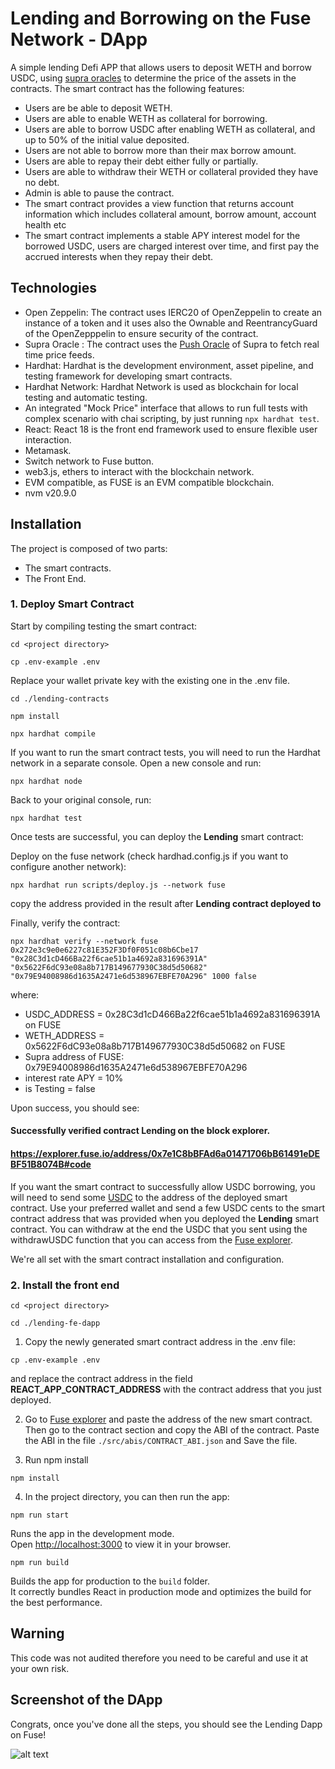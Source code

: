 # Lending and Borrowing on the Fuse Network - DApp

A simple lending Defi APP that allows users to deposit WETH and borrow USDC, using [supra oracles](https://supra.com/data/networks/fuse?version=1&nid=112&networkType=mainnet) to determine the price of the assets in the contracts. The smart contract has the following features:

- Users are be able to deposit WETH.
- Users are able to enable WETH as collateral for borrowing.
- Users are able to borrow USDC after enabling WETH as collateral, and up to 50% of the initial value deposited.
- Users are not able to borrow more than their max borrow amount.
- Users are able to repay their debt either fully or partially.
- Users are able to withdraw their WETH or collateral provided they have no debt.
- Admin is able to pause the contract.
- The smart contract provides a view function that returns account information which includes collateral amount, borrow amount, account health etc
- The smart contract implements a stable APY interest model for the borrowed USDC, users are charged interest over time, and first pay the accrued interests when they repay their debt.

## Technologies

- Open Zeppelin: The contract uses IERC20 of OpenZeppelin to create an instance of a token and it uses also the Ownable and ReentrancyGuard of the OpenZepppelin to ensure security of the contract.
- Supra Oracle : The contract uses the [Push Oracle](https://docs.supra.com/docs/data-feeds/decentralized) of Supra to fetch real time price feeds.
- Hardhat: Hardhat is the development environment, asset pipeline, and testing framework for developing smart contracts.
- Hardhat Network: Hardhat Network is used as blockchain for local testing and automatic testing.
- An integrated "Mock Price" interface that allows to run full tests with complex scenario with chai scripting, by just running ```npx hardhat test```.
- React: React 18 is the front end framework used to ensure flexible user interaction.
- Metamask.
- Switch network to Fuse button.
- web3.js, ethers to interact with the blockchain network.
- EVM compatible, as FUSE is an EVM compatible blockchain.
- nvm v20.9.0

## Installation

The project is composed of two parts:
- The smart contracts. 
- The Front End.

### 1. Deploy Smart Contract

Start by compiling testing the smart contract:


 ```cd <project directory>```
 
 ```cp .env-example .env```  

Replace your wallet private key with the existing one in the .env file.

 ```cd ./lending-contracts```
 
 ```npm install```
 
 ```npx hardhat compile```

 If you want to run the smart contract tests, you will need to run the Hardhat network in a separate console. Open a new console and run:

 ```npx hardhat node```

 Back to your original console, run:
 
 ```npx hardhat test```

Once tests are successful, you can deploy the **Lending** smart contract:

Deploy on the fuse network (check hardhad.config.js if you want to configure another network):

```npx hardhat run scripts/deploy.js --network fuse```

copy the address provided in the result after **Lending contract deployed to**

Finally, verify the contract:

 ```npx hardhat verify --network fuse 0x272e3c9e0e6227c81E352F3Df0F051c08b6Cbe17 "0x28C3d1cD466Ba22f6cae51b1a4692a831696391A" "0x5622F6dC93e08a8b717B149677930C38d5d50682" "0x79E94008986d1635A2471e6d538967EBFE70A296" 1000 false```

where:

- USDC_ADDRESS = 0x28C3d1cD466Ba22f6cae51b1a4692a831696391A on FUSE
- WETH_ADDRESS = 0x5622F6dC93e08a8b717B149677930C38d5d50682 on FUSE
- Supra address of FUSE: 0x79E94008986d1635A2471e6d538967EBFE70A296
- interest rate APY = 10%
- is Testing = false 

Upon success, you should see:

#### Successfully verified contract Lending on the block explorer.
#### https://explorer.fuse.io/address/0x7e1C8bBFAd6a01471706bB61491eDEBF51B8074B#code

If you want the smart contract to successfully allow USDC borrowing, you will need to send some [USDC](https://explorer.fuse.io/address/0x28C3d1cD466Ba22f6cae51b1a4692a831696391A) to the address of the deployed smart contract.
Use your preferred wallet and send a few USDC cents to the smart contract address that was provided when you deployed the **Lending** smart contract.
You can withdraw at the end the USDC that you sent using the withdrawUSDC function that you can access from the [Fuse explorer](https://explorer.fuse.io/).

We're all set with the smart contract installation and configuration.

### 2. Install the front end

 ```cd <project directory>```
 
 ```cd ./lending-fe-dapp```

 1. Copy the newly generated smart contract address in the .env  file:
 
 ```cp .env-example .env```  

and replace the contract address in the field **REACT_APP_CONTRACT_ADDRESS** with the contract address that you just deployed.

2. Go to [Fuse explorer]() and paste the address of the new smart contract. Then go to the contract section and copy the ABI of the contract.
    Paste the ABI in the file ```./src/abis/CONTRACT_ABI.json``` and Save the file.

3. Run npm install

 ```npm install```
 
4. In the project directory, you can then run the app:

 ```npm run start```

Runs the app in the development mode.\
Open [http://localhost:3000](http://localhost:3000) to view it in your browser.

 ```npm run build```

Builds the app for production to the `build` folder.\
It correctly bundles React in production mode and optimizes the build for the best performance.

## Warning

This code was not audited therefore you need to be careful and use it at your own risk.

## Screenshot of the DApp

Congrats, once you've done all the steps, you should see the Lending Dapp on Fuse!

![alt text](https://github.com/gilles437/Lending-on-Fuse/blob/main/lending-fe-dapp/public/Screenshot%202024-08-18%20at%2021.25.47.png)



